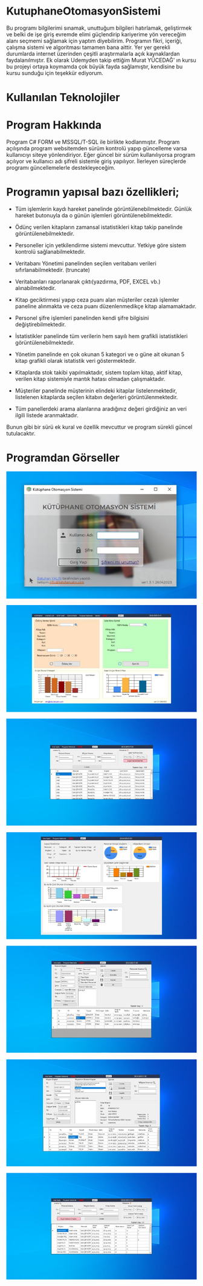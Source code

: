 # KutuphaneOtomasyonSistemi

Bu programı bilgilerimi sınamak, unuttuğum bilgileri hatırlamak, geliştirmek ve belki de işe giriş evremde elimi güçlendirip kariyerime yön vereceğim alanı seçmemi sağlamak için yaptım diyebilirim. Programın fikri, içeriği, çalışma sistemi ve algoritması tamamen bana aittir. Yer yer gerekli durumlarda internet üzerinden çeşitli araştırmalarla açık kaynaklardan faydalanılmıştır. Ek olarak Udemyden takip ettiğim Murat YÜCEDAĞ' ın kursu bu projeyi ortaya koymamda çok büyük fayda sağlamıştır, kendisine bu kursu sunduğu için teşekkür ediyorum. 

# Kullanılan Teknolojiler


# Program Hakkında

Program C# FORM ve MSSQL/T-SQL ile birlikte kodlanmıştır. Program açılışında program websitemden sürüm kontrolü yapıp güncelleme varsa kullanıcıyı siteye yönlendiriyor. Eğer güncel bir sürüm kullanılıyorsa program açılıyor ve kullanıcı adı şifreli sistemle giriş yapılıyor. İlerleyen süreçlerde programı güncellemelerle destekleyeceğim. 

# Programın yapısal bazı özellikleri;

* Tüm işlemlerin kaydı hareket panelinde görüntülenebilmektedir. Günlük hareket butonuyla da o günün işlemleri görüntülenebilmektedir.

* Ödünç verilen kitapların zamansal istatistikleri kitap takip panelinde görüntülenebilmektedir.

* Personeller için yetkilendirme sistemi mevcuttur. Yetkiye göre sistem kontrolü sağlanabilmektedir.

* Veritabanı Yönetimi panelinden seçilen veritabanı verileri sıfırlanabilmektedir. (truncate)

* Veritabanları raporlanarak çıktı(yazdırma, PDF, EXCEL vb.) alınabilmektedir.

* Kitap geciktirmesi yapıp ceza puanı alan müşteriler cezalı işlemler paneline alınmakta ve ceza puanı düzenlenmedikçe kitap alamamaktadır.

* Personel şifre işlemleri panelinden kendi şifre bilgisini değiştirebilmektedir.

* İstatistikler panelinde tüm verilerin hem sayılı hem grafikli istatistikleri görüntülenebilmektedir.

* Yönetim panelinde en çok okunan 5 kategori ve o güne ait okunan 5 kitap grafikli olarak istatistik veri göstermektedir.

* Kitaplarda stok takibi yapılmaktadır, sistem toplam kitap, aktif kitap, verilen kitap sistemiyle mantık hatası olmadan çalışmaktadır.

* Müşteriler panelinde müşterinin elindeki kitaplar listelenmektedir, listelenen kitaplarda seçilen kitabın değerleri görüntülenmektedir.

* Tüm panellerdeki arama alanlarına aradığınız değeri girdiğiniz an veri ilgili listede aranmaktadır.

Bunun gibi bir sürü ek kural ve özellik mevcuttur ve program sürekli güncel tutulacaktır.
# Programdan Görseller
![Giriş Ekranı](https://github.com/batuhanyalin/KutuphaneOtomasyonSistemi/blob/main/KutuphaneOtomasyonSistemi/ScreenShots/login.jpg?raw=true)

![Ana Ekran](https://github.com/batuhanyalin/KutuphaneOtomasyonSistemi/blob/main/KutuphaneOtomasyonSistemi/ScreenShots/main.jpg?raw=true)

![Hareketler](https://github.com/batuhanyalin/KutuphaneOtomasyonSistemi/blob/main/KutuphaneOtomasyonSistemi/ScreenShots/hareketler.jpg?raw=true)

![İstatistik](https://github.com/batuhanyalin/KutuphaneOtomasyonSistemi/blob/main/KutuphaneOtomasyonSistemi/ScreenShots/istatistik.jpg?raw=true)

![Personel Takip](https://github.com/batuhanyalin/KutuphaneOtomasyonSistemi/blob/main/KutuphaneOtomasyonSistemi/ScreenShots/personeltakip.jpg?raw=true)

![Müşteri Takip](https://github.com/batuhanyalin/KutuphaneOtomasyonSistemi/blob/main/KutuphaneOtomasyonSistemi/ScreenShots/musteritakip.jpg?raw=true)

![Kitap Takip](https://github.com/batuhanyalin/KutuphaneOtomasyonSistemi/blob/main/KutuphaneOtomasyonSistemi/ScreenShots/kitaptakip.jpg?raw=true)
